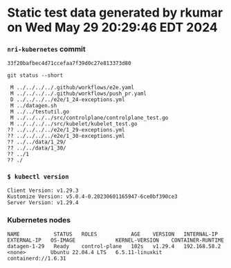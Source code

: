 # Static test data generated by rkumar on Wed May 29 20:29:46 EDT 2024

### `nri-kubernetes` commit
```
33f20bafbec4d71ccefaa7f39d0c27e813373d80
```

`git status --short`

```
 M ../../../../.github/workflows/e2e.yaml
 M ../../../../.github/workflows/push_pr.yaml
 D ../../../../e2e/1_24-exceptions.yml
 M ../datagen.sh
 M ../../testutil.go
 M ../../../../src/controlplane/controlplane_test.go
 M ../../../../src/kubelet/kubelet_test.go
?? ../../../../e2e/1_29-exceptions.yml
?? ../../../../e2e/1_30-exceptions.yml
?? ../../data/1_29/
?? ../../data/1_30/
?? ../1
?? ./
```

### `$ kubectl version`
```
Client Version: v1.29.3
Kustomize Version: v5.0.4-0.20230601165947-6ce0bf390ce3
Server Version: v1.29.4
```

### Kubernetes nodes
```
NAME           STATUS   ROLES           AGE    VERSION   INTERNAL-IP    EXTERNAL-IP   OS-IMAGE             KERNEL-VERSION    CONTAINER-RUNTIME
datagen-1-29   Ready    control-plane   102s   v1.29.4   192.168.58.2   <none>        Ubuntu 22.04.4 LTS   6.5.11-linuxkit   containerd://1.6.31
```
